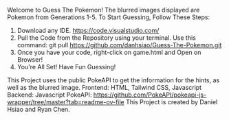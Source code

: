 Welcome to Guess The Pokemon!
The blurred images displayed are Pokemon from Generations 1-5. 
To Start Guessing, Follow These Steps:
1. Download any IDE. https://code.visualstudio.com/
2. Pull the Code from the Repository using your terminal. Use this command: git pull https://github.com/danhsiao/Guess-The-Pokemon.git
3. Once you have your code, right-click on game.html and Open on Browser!
4. You're All Set! Have Fun Guessing!

   
This Project uses the public PokeAPI to get the information for the hints, as well as the blurred image.
Frontend: HTML, Tailwind CSS, Javascript
Backend: Javascript
PokeAPI: https://github.com/PokeAPI/pokeapi-js-wrapper/tree/master?tab=readme-ov-file
This Project is created by Daniel Hsiao and Ryan Chen. 

